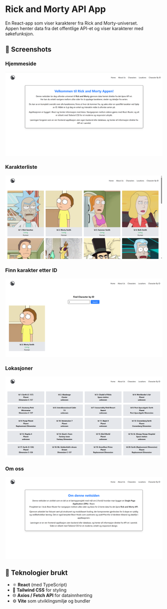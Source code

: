 # Rick and Morty API App

En React-app som viser karakterer fra Rick and Morty-universet.  
Appen henter data fra det offentlige API-et og viser karakterer med søkefunksjon.

## 📸 Screenshots

### Hjemmeside
![Hjemmeside](./screenshots/home.png)

### Karakterliste
![Karakterliste](./screenshots/characters.png)

### Finn karakter etter ID
![Finn karakter etter ID](./screenshots/charactersbyid.png)

### Lokasjoner
![Lokasjoner](./screenshots/locations.png)

### Om oss
![Om oss](./screenshots/aboutus.png)

## 🚀 Teknologier brukt
- ⚛️ **React** (med TypeScript)
- 🎨 **Tailwind CSS** for styling
- 🌐 **Axios / Fetch API** for datainnhenting
- ⚙️ **Vite** som utviklingsmiljø og bundler
